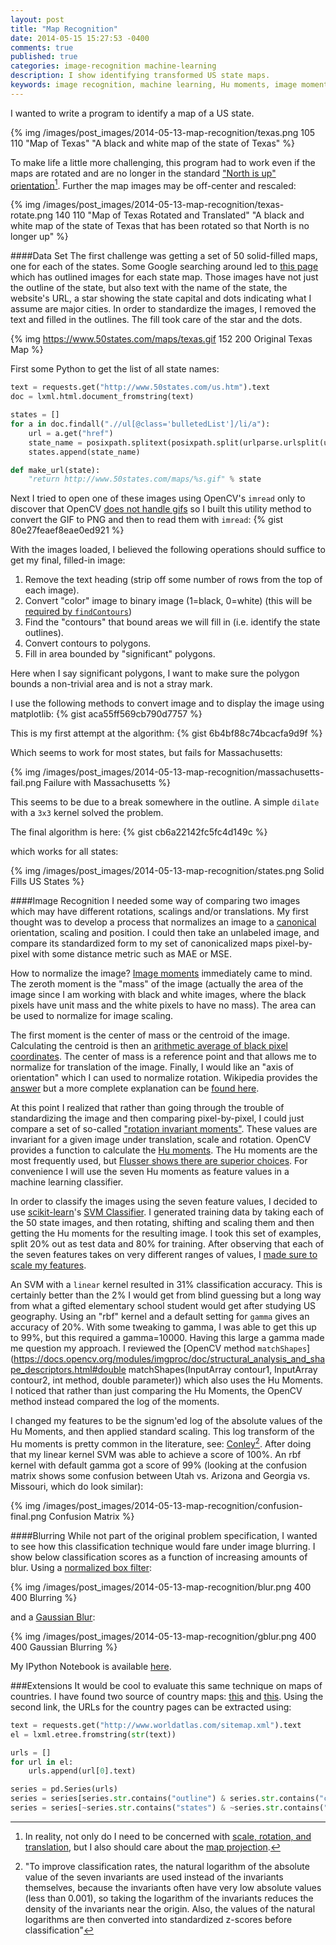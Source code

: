 ```yaml
---
layout: post
title: "Map Recognition"
date: 2014-05-15 15:27:53 -0400
comments: true
published: true
categories: image-recognition machine-learning
description: I show identifying transformed US state maps.
keywords: image recognition, machine learning, Hu moments, image moments, sklearn, SVM, scikit-learn
---
```


I wanted to write a program to identify a map of a US state.

{% img /images/post_images/2014-05-13-map-recognition/texas.png 105 110 "Map of Texas" "A black and white map of the state of Texas" %}

To make life a little more challenging, this program had to work even if the maps are rotated and are no longer in the standard ["North is up" orientation](https://en.wikipedia.org/wiki/Map#Orientation_of_maps)[^projection]. Further the map images may be off-center and rescaled:

[^projection]: In reality, not only do I need to be concerned with [scale, rotation, and translation](https://docs.opencv.org/doc/tutorials/imgproc/imgtrans/warp_affine/warp_affine.html), but I also should care about the [map projection](https://en.wikipedia.org/wiki/List_of_map_projections).

{% img /images/post_images/2014-05-13-map-recognition/texas-rotate.png 140 110 "Map of Texas Rotated and Translated" "A black and white map of the state of Texas that has been rotated so that North is no longer up" %}

####Data Set
The first challenge was getting a set of 50 solid-filled maps, one for each of the states. Some Google searching around led to [this page](https://www.50states.com/us.htm) which has outlined images for each state map. Those images have not just the outline of the state, but also text with the name of the state, the website's URL, a star showing the state capital and dots indicating what I assume are major cities. In order to standardize the images, I removed the text and filled in the outlines. The fill took care of the star and the dots.

{% img https://www.50states.com/maps/texas.gif 152 200 Original Texas Map %}

<!-- more -->

First some Python to get the list of all state names:

```python
text = requests.get("http://www.50states.com/us.htm").text
doc = lxml.html.document_fromstring(text)

states = []
for a in doc.findall(".//ul[@class='bulletedList']/li/a"):
    url = a.get("href")
    state_name = posixpath.splitext(posixpath.split(urlparse.urlsplit(url).path)[-1])[0]
    states.append(state_name)

def make_url(state):
    "return http://www.50states.com/maps/%s.gif" % state
```

Next I tried to open one of these images using OpenCV's `imread` only to discover that OpenCV [does not handle gifs](https://docs.opencv.org/modules/highgui/doc/reading_and_writing_images_and_video.html#imread) so I built this utility method to convert the GIF to PNG and then to read them with `imread`:
{% gist 80e27feaef8eae0ed921 %}

With the images loaded, I believed the following operations should suffice to get my final, filled-in image:

1.  Remove the text heading (strip off some number of rows from the top of each image).
2.  Convert "color" image to binary image (1=black, 0=white) (this will be [required by `findContours`](https://docs.opencv.org/modules/imgproc/doc/structural_analysis_and_shape_descriptors.html?highlight=findcontours#findcontours))
3.  Find the "contours" that bound areas we will fill in (i.e. identify the state outlines).
4.  Convert contours to polygons.
5.  Fill in area bounded by "significant" polygons.

Here when I say significant polygons, I want to make sure the polygon bounds a non-trivial area and is not a stray mark.

I use the following methods to convert image and to display the image using matplotlib:
{% gist aca55ff569cb790d7757 %}

This is my first attempt at the algorithm:
{% gist 6b4bf88c74bcacfa9d9f %}

Which seems to work for most states, but fails for Massachusetts:

{% img /images/post_images/2014-05-13-map-recognition/massachusetts-fail.png  Failure with Massachusetts %}

This seems to be due to a break somewhere in the outline. A simple `dilate` with a `3x3` kernel solved the problem.

The final algorithm is here:
{% gist cb6a22142fc5fc4d149c %}

which works for all states:

{% img /images/post_images/2014-05-13-map-recognition/states.png  Solid Fills US States %}

####Image Recognition
I needed some way of comparing two images which may have different rotations, scalings and/or translations. My first thought was to develop a process that normalizes an image to a [canonical](https://en.wikipedia.org/wiki/Canonical_form) orientation, scaling and position. I could then take an unlabeled image, and compare its standardized form to my set of canonicalized maps pixel-by-pixel with some distance metric such as MAE or MSE.

How to normalize the image? [Image moments](https://en.wikipedia.org/wiki/Image_moment) immediately came to mind. The zeroth moment is the "mass" of the image (actually the area of the image since I am working with black and white images, where the black pixels have unit mass and the white pixels to have no mass). The area can be used to normalize for image scaling.

The first moment is the center of mass or the centroid of the image. Calculating the centroid is then an [arithmetic average of black pixel coordinates](https://en.wikipedia.org/wiki/Centroid#Of_a_finite_set_of_points). The center of mass is a reference point and that allows me to normalize for translation of the image. Finally, I would like an "axis of orientation" which I can used to normalize rotation. Wikipedia provides the [answer](https://en.wikipedia.org/wiki/Image_moment#Examples_2) but a more complete explanation can be [found here](https://homepages.inf.ed.ac.uk/rbf/CVonline/LOCAL_COPIES/OWENS/LECT2/node3.html).

At this point I realized that rather than going through the trouble of standardizing the image and then comparing pixel-by-pixel, I could just compare a set of so-called ["rotation invariant moments"](https://en.wikipedia.org/wiki/Image_moment#Rotation_invariant_moments). These values are invariant for a given image under translation, scale and rotation. OpenCV provides a function to calculate the [Hu moments](https://docs.opencv.org/modules/imgproc/doc/structural_analysis_and_shape_descriptors.html#humoments). The Hu moments are the most frequently used, but [Flusser shows there are superior choices](http://library.utia.cas.cz/prace/20000033.pdf). For convenience I will use the seven Hu moments as feature values in a machine learning classifier.

In order to classify the images using the seven feature values, I decided to use [scikit-learn](https://scikit-learn.org/)'s [SVM Classifier](https://scikit-learn.org/stable/modules/svm.html#classification). I generated training data by taking each of the 50 state images, and then rotating, shifting and scaling them and then getting the Hu moments for the resulting image. I took this set of examples, split 20% out as test data and 80% for training. After observing that each of the seven features takes on very different ranges of values, I [made sure to scale my features](http://www.vis.caltech.edu/~graf/my_papers/proceedings/GraBor01.pdf).

An SVM with a `linear` kernel resulted in 31% classification accuracy. This is certainly better than the 2% I would get from blind guessing but a long way from what a gifted elementary school student would get after studying US geography. Using an "rbf" kernel and a default setting for `gamma` gives an accuracy of 20%. With some tweaking to gamma, I was able to get this up to 99%, but this required a gamma=10000. Having this large a gamma made me question my approach. I reviewed the [OpenCV method `matchShapes`](https://docs.opencv.org/modules/imgproc/doc/structural_analysis_and_shape_descriptors.html#double matchShapes(InputArray contour1, InputArray contour2, int method, double parameter\)) which also uses the Hu Moments. I noticed that rather than just comparing the Hu Moments, the OpenCV method instead compared the log of the moments.

I changed my features to be the signum'ed log of the absolute values of the Hu Moments, and then applied standard scaling. This log transform of the Hu moments is pretty common in the literature, see: [Conley](http://www.geocomputation.org/2007/7C-Spatial_statistics_3/7C2.pdf)[^conley]. After doing that my linear kernel SVM was able to achieve a score of 100%. An rbf kernel with default gamma got a score of 99% (looking at the confusion matrix shows some confusion between Utah vs. Arizona and Georgia vs. Missouri, which do look similar):

[^conley]: "To improve classification rates, the natural logarithm of the absolute value of the seven invariants are used instead of the invariants themselves, because the invariants often have very low absolute values (less than 0.001), so taking the logarithm of the invariants reduces the density of the invariants near the origin. Also, the values of the natural logarithms are then converted into standardized z-scores before classification"

{% img /images/post_images/2014-05-13-map-recognition/confusion-final.png  Confusion Matrix %}

####Blurring
While not part of the original problem specification, I wanted to see how this classification technique would fare under image blurring. I show below classification scores as a function of increasing amounts of blur. Using a [normalized box filter](http://docs.opencv.org/modules/imgproc/doc/filtering.html?highlight=blur#blur):

{% img /images/post_images/2014-05-13-map-recognition/blur.png 400 400 Blurring %}

and a [Gaussian Blur](https://docs.opencv.org/modules/imgproc/doc/filtering.html?highlight=gaussianblur#gaussianblur):

{% img /images/post_images/2014-05-13-map-recognition/gblur.png 400 400 Gaussian Blurring %}

My IPython Notebook is available [here](https://nbviewer.ipython.org/gist/cancan101/d79cd7e230bf41f1c127).

###Extensions
It would be cool to evaluate this same technique on maps of countries. I have found two source of country maps: [this](http://www.aneki.com/maps_blank/) and [this](http://www.worldatlas.com/sitemap.xml). Using the second link, the URLs for the country pages can be extracted using:

```python
text = requests.get("http://www.worldatlas.com/sitemap.xml").text
el = lxml.etree.fromstring(str(text))

urls = []
for url in el:
    urls.append(url[0].text)

series = pd.Series(urls)
series = series[series.str.contains("outline") & series.str.contains("countrys")]
series = series[~series.str.contains("states") & ~series.str.contains("province")]
```
